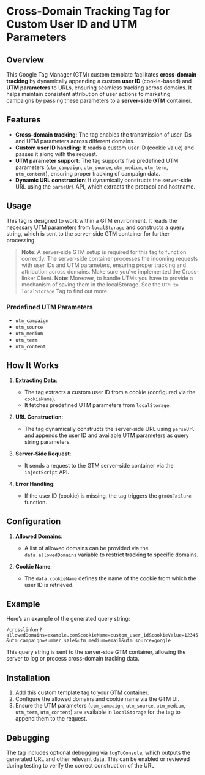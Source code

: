 # Cross-Domain Tracking Tag for Custom User ID and UTM Parameters

## Overview

This Google Tag Manager (GTM) custom template facilitates **cross-domain tracking** by dynamically appending a custom **user ID** (cookie-based) and **UTM parameters** to URLs, ensuring seamless tracking across domains. It helps maintain consistent attribution of user actions to marketing campaigns by passing these parameters to a **server-side GTM** container.

## Features

- **Cross-domain tracking**: The tag enables the transmission of user IDs and UTM parameters across different domains.
- **Custom user ID handling**: It reads a custom user ID (cookie value) and passes it along with the request.
- **UTM parameter support**: The tag supports five predefined UTM parameters (`utm_campaign`, `utm_source`, `utm_medium`, `utm_term`, `utm_content`), ensuring proper tracking of campaign data.
- **Dynamic URL construction**: It dynamically constructs the server-side URL using the `parseUrl` API, which extracts the protocol and hostname.

## Usage

This tag is designed to work within a GTM environment. It reads the necessary UTM parameters from `localStorage` and constructs a query string, which is sent to the server-side GTM container for further processing.
> **Note**: A server-side GTM setup is required for this tag to function correctly. The server-side container processes the incoming requests with user IDs and UTM parameters, ensuring proper tracking and attribution across domains. Make sure you've implemented the Cross-linker Client.
> **Note**: Moreover, to handle UTMs you have to provide a mechanism of saving them in the localStorage. See the `UTM to localStorage` Tag to find out more.

### Predefined UTM Parameters

- `utm_campaign`
- `utm_source`
- `utm_medium`
- `utm_term`
- `utm_content`

## How It Works

1. **Extracting Data**:
   - The tag extracts a custom user ID from a cookie (configured via the `cookieName`).
   - It fetches predefined UTM parameters from `localStorage`.
   
2. **URL Construction**:
   - The tag dynamically constructs the server-side URL using `parseUrl` and appends the user ID and available UTM parameters as query string parameters.

3. **Server-Side Request**:
   - It sends a request to the GTM server-side container via the `injectScript` API.

4. **Error Handling**:
   - If the user ID (cookie) is missing, the tag triggers the `gtmOnFailure` function.

## Configuration

1. **Allowed Domains**:
   - A list of allowed domains can be provided via the `data.allowedDomains` variable to restrict tracking to specific domains.

2. **Cookie Name**:
   - The `data.cookieName` defines the name of the cookie from which the user ID is retrieved.

## Example

Here’s an example of the generated query string:

`/crosslinker?allowedDomains=example.com&cookieName=custom_user_id&cookieValue=12345&utm_campaign=summer_sale&utm_medium=email&utm_source=google`


This query string is sent to the server-side GTM container, allowing the server to log or process cross-domain tracking data.

## Installation

1. Add this custom template tag to your GTM container.
2. Configure the allowed domains and cookie name via the GTM UI.
3. Ensure the UTM parameters (`utm_campaign`, `utm_source`, `utm_medium`, `utm_term`, `utm_content`) are available in `localStorage` for the tag to append them to the request.

## Debugging

The tag includes optional debugging via `logToConsole`, which outputs the generated URL and other relevant data. This can be enabled or reviewed during testing to verify the correct construction of the URL.
